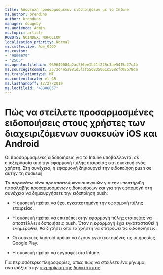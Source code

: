 ```yaml
---
title: Αποστολή προσαρμοσμένων ειδοποιήσεων με το Intune
ms.author: brenduns
author: brenduns
manager: dougeby
ms.audience: Admin
ms.topic: article
ROBOTS: NOINDEX, NOFOLLOW
localization_priority: Normal
ms.collection: Adm_O365
ms.custom:
- "9000679"
- "2565"
ms.openlocfilehash: 969649084a2ac536ee1b41f225c3be5415a27c4b
ms.sourcegitcommit: 2572c4e5a981d5f3f556835061c568cfd08b78da
ms.translationtype: MT
ms.contentlocale: el-GR
ms.lasthandoff: 12/27/2019
ms.locfileid: "40886857"
---
```

# <a name="how-to-send-custom-notifications-to-the-users-of-managed-ios-and-android-devices"></a>Πώς να στείλετε προσαρμοσμένες ειδοποιήσεις στους χρήστες των διαχειριζόμενων συσκευών iOS και Android

Οι προσαρμοσμένες ειδοποιήσεις για το Intune υποβάλλονται σε επεξεργασία από την εφαρμογή πύλης εταιρείας στη συσκευή ενός χρήστη. Στη συνέχεια, η εφαρμογή δημιουργεί την ειδοποίηση push σε αυτήν τη συσκευή.

Τα παρακάτω είναι προαπαιτούμενα συσκευών για την υποστήριξη παραλαβής προσαρμοσμένων ειδοποιήσεων και για την εφαρμογή στη συνέχεια να δημιουργήσετε την ειδοποίηση push:

- Η συσκευή πρέπει να έχει εγκατεστημένη την εφαρμογή πύλης εταιρείας.  

- Η συσκευή πρέπει να επιτρέπει στην εφαρμογή πύλης εταιρείας να αποστέλλει ειδοποιήσεις push. Όταν η εφαρμογή έχει εγκατασταθεί ή ενημερωθεί, θα ζητήσει από το χρήστη να επιτρέψει τις ειδοποιήσεις.

- Οι συσκευές Android πρέπει να έχουν εγκατεστημένες τις υπηρεσίες Google Play.

- Η συσκευή πρέπει να εγγραφεί στο Intune.

Για περισσότερες πληροφορίες, όπως πώς να στείλετε ένα μήνυμα, ανατρέξτε στην [τεκμηρίωση της δυνατότητας](https://docs.microsoft.com/intune/custom-notifications).
